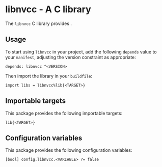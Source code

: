 # libnvcc - A C library

The `libnvcc` C library provides <SUMMARY-OF-FUNCTIONALITY>.


## Usage

To start using `libnvcc` in your project, add the following `depends`
value to your `manifest`, adjusting the version constraint as appropriate:

```
depends: libnvcc ^<VERSION>
```

Then import the library in your `buildfile`:

```
import libs = libnvcc%lib{<TARGET>}
```


## Importable targets

This package provides the following importable targets:

```
lib{<TARGET>}
```

<DESCRIPTION-OF-IMPORTABLE-TARGETS>


## Configuration variables

This package provides the following configuration variables:

```
[bool] config.libnvcc.<VARIABLE> ?= false
```

<DESCRIPTION-OF-CONFIG-VARIABLES>
